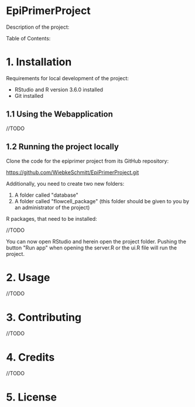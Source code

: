 # EpiPrimerProject


Description of the project: 

Table of Contents:

# 1. 	Installation

Requirements for local development of the project: 
- RStudio and R version 3.6.0 installed
- Git installed

## 1.1 	Using the Webapplication

//TODO

## 1.2	Running the project locally

Clone the code for the epiprimer project from its GitHub repository: 

https://github.com/WiebkeSchmitt/EpiPrimerProject.git

Additionally, you need to create two new folders: 
1. A folder called "database"
2. A folder called "flowcell_package" (this folder should be given to you by an administrator of the project)

R packages, that need to be installed: 

//TODO

You can now open RStudio and herein open the project folder. Pushing the button "Run app" when opening the server.R or the ui.R file will run the project.

# 2. 	Usage


//TODO

# 3. 	Contributing


//TODO

# 4. 	Credits


//TODO

# 5. 	License

